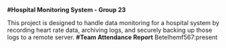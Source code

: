 **#Hospital Monitoring System - Group 23**

This project is designed to handle data monitoring for a hospital system by recording heart rate data, archiving logs, and securely backing up those logs to a remote server.
**#Team Attendance Report**
Betelhemf567:present
